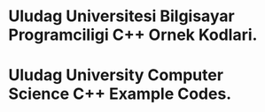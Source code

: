 <h1>Uludag Universitesi Bilgisayar Programciligi C++ Ornek Kodlari.</h1>
<h1>Uludag University Computer Science C++ Example Codes.</h1>
